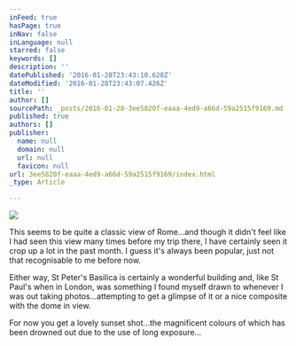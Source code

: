 ```yaml
---
inFeed: true
hasPage: true
inNav: false
inLanguage: null
starred: false
keywords: []
description: ''
datePublished: '2016-01-28T23:43:10.628Z'
dateModified: '2016-01-28T23:43:07.426Z'
title: ''
author: []
sourcePath: _posts/2016-01-28-3ee5820f-eaaa-4ed9-a66d-59a2515f9169.md
published: true
authors: []
publisher:
  name: null
  domain: null
  url: null
  favicon: null
url: 3ee5820f-eaaa-4ed9-a66d-59a2515f9169/index.html
_type: Article

---
```

![](https://s3-us-west-2.amazonaws.com/the-grid-img/p/0e1d8fff65055bc67f1304edf1583ac703e14085.jpg)

This seems to be quite a classic view of Rome...and though it didn't feel like I had seen this view many times before my trip there, I have certainly seen it crop up a lot in the past month. I guess it's always been popular, just not that recognisable to me before now.

Either way, St Peter's Basilica is certainly a wonderful building and, like St Paul's when in London, was something I found myself drawn to whenever I was out taking photos...attempting to get a glimpse of it or a nice composite with the dome in view.

For now you get a lovely sunset shot...the magnificent colours of which has been drowned out due to the use of long exposure...